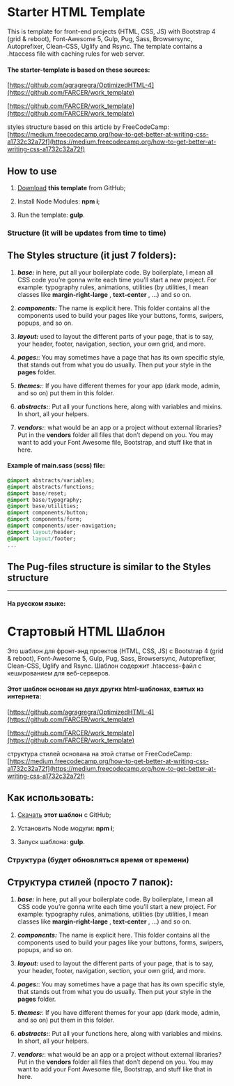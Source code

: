 # Starter HTML Template

This is template for front-end projects (HTML, CSS, JS) with Bootstrap 4 (grid & reboot), Font-Awesome 5, Gulp, Pug, Sass, Browsersync, Autoprefixer, Clean-CSS, Uglify and Rsync. The template contains a .htaccess file with caching rules for web server.

#### The starter-template is based on these sources:

[https://github.com/agragregra/OptimizedHTML-4](https://github.com/FARCER/work_template)

[https://github.com/FARCER/work_template](https://github.com/FARCER/work_template)

styles structure based on this article by FreeCodeCamp: [https://medium.freecodecamp.org/how-to-get-better-at-writing-css-a1732c32a72f](https://medium.freecodecamp.org/how-to-get-better-at-writing-css-a1732c32a72f)

## How to use

1. [Download](https://github.com/haseri/starter-html-template/archive/master.zip) **this template** from GitHub;

2. Install Node Modules: **npm i**;

3. Run the template: **gulp**.

### Structure (it will be updates from time to time)

## The Styles structure (it just 7 folders):

1. **_base:_** in here, put all your boilerplate code. By boilerplate, I mean all CSS code you’re gonna write each time you’ll start a new project. For example: typography rules, animations, utilities (by utilities, I mean classes like **margin-right-large** , **text-center** , …) and so on.

2. **_components:_** The name is explicit here. This folder contains all the components used to build your pages like your buttons, forms, swipers, popups, and so on.

3. **_layout:_** used to layout the different parts of your page, that is to say, your header, footer, navigation, section, your own grid, and more.

4. **_pages:_**: You may sometimes have a page that has its own specific style, that stands out from what you do usually. Then put your style in the **pages** folder.

5. **_themes:_**: If you have different themes for your app (dark mode, admin, and so on) put them in this folder.

6. **_abstracts:_**: Put all your functions here, along with variables and mixins. In short, all your helpers.

7. **_vendors:_**: what would be an app or a project without external libraries? Put in the **vendors** folder all files that don’t depend on you. You may want to add your Font Awesome file, Bootstrap, and stuff like that in here.

#### Example of main.sass (scss) file:

```sass
@import abstracts/variables;
@import abstracts/functions;
@import base/reset;
@import base/typography;
@import base/utilities;
@import components/button;
@import components/form;
@import components/user-navigation;
@import layout/header;
@import layout/footer;
...
```

## The Pug-files structure is similar to the Styles structure

---

#### На русском языке:

# Стартовый HTML Шаблон

Это шаблон для фронт-энд проектов (HTML, CSS, JS) с Bootstrap 4 (grid & reboot), Font-Awesome 5, Gulp, Pug, Sass, Browsersync, Autoprefixer, Clean-CSS, Uglify and Rsync. Шаблон содержит .htaccess-файл с кешированием для веб-серверов.

#### Этот шаблон основан на двух других html-шаблонах, взятых из интернета:

[https://github.com/agragregra/OptimizedHTML-4](https://github.com/FARCER/work_template)

[https://github.com/FARCER/work_template](https://github.com/FARCER/work_template)

структура стилей основана на этой статье от FreeCodeCamp: [https://medium.freecodecamp.org/how-to-get-better-at-writing-css-a1732c32a72f](https://medium.freecodecamp.org/how-to-get-better-at-writing-css-a1732c32a72f)

## Как использовать:

1. [Скачать](https://github.com/haseri/starter-html-template/archive/master.zip) **этот шаблон** с GitHub;

2. Установить Node модули: **npm i**;

3. Запуск шаблона: **gulp**.

### Структура (будет обновляться время от времени)

## Структура стилей (просто 7 папок):

1. **_base:_** in here, put all your boilerplate code. By boilerplate, I mean all CSS code you’re gonna write each time you’ll start a new project. For example: typography rules, animations, utilities (by utilities, I mean classes like **margin-right-large** , **text-center** , …) and so on.

2. **_components:_** The name is explicit here. This folder contains all the components used to build your pages like your buttons, forms, swipers, popups, and so on.

3. **_layout:_** used to layout the different parts of your page, that is to say, your header, footer, navigation, section, your own grid, and more.

4. **_pages:_**: You may sometimes have a page that has its own specific style, that stands out from what you do usually. Then put your style in the **pages** folder.

5. **_themes:_**: If you have different themes for your app (dark mode, admin, and so on) put them in this folder.

6. **_abstracts:_**: Put all your functions here, along with variables and mixins. In short, all your helpers.

7. **_vendors:_**: what would be an app or a project without external libraries? Put in the **vendors** folder all files that don’t depend on you. You may want to add your Font Awesome file, Bootstrap, and stuff like that in here.